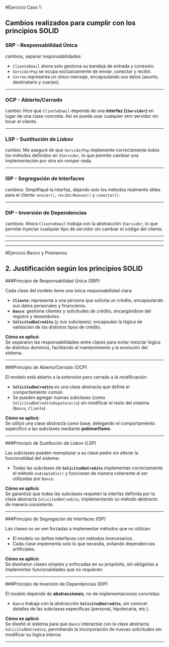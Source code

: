 #Ejercicio Caso 1:
## Cambios realizados para cumplir con los principios SOLID

### SRP - Responsabilidad Única

cambios, separar responsabilidades:  
- `ClienteEmail` ahora solo gestiona su bandeja de entrada y conexión.  
- `ServidorPop` se ocupa exclusivamente de enviar, conectar y recibir.  
- `Correo` representa un único mensaje, encapsulando sus datos (asunto, destinatario y cuerpo). 

---

### OCP - Abierto/Cerrado

cambio:
Hice que `ClienteEmail` dependa de una **interfaz (`IServidor`)** en lugar de una clase concreta. Así se puede usar cualquier otro servidor sin tocar el cliente.

---

### LSP - Sustitución de Liskov

cambio:
Me aseguré de que `ServidorPop` implemente correctamente todos los métodos definidos en `IServidor`, lo que permite cambiar una implementación por otra sin romper nada.

---

### ISP - Segregación de Interfaces

cambios:
Simplifiqué la interfaz, dejando solo los métodos realmente útiles para el cliente: `enviar()`, `recibirNuevos()` y `conectar()`.

---

### DIP - Inversión de Dependencias

cambios:
Ahora `ClienteEmail` trabaja con la abstracción `IServidor`, lo que permite inyectar cualquier tipo de servidor sin cambiar el código del cliente.

***
***
***
 
#Ejercicio Banco y Préstamos

## 2. Justificación según los principios SOLID

###Principio de Responsabilidad Única (SRP)

Cada clase del modelo tiene una única responsabilidad clara:

- **`Cliente`**: representa a una persona que solicita un crédito, encapsulando sus datos personales y financieros.
- **`Banco`**: gestiona clientes y solicitudes de crédito, encargándose del registro y desembolso.
- **`SolicitudDeCredito`** (y sus subclases): encapsulan la lógica de validación de los distintos tipos de crédito.

**Cómo se aplicó:**  
Se separaron las responsabilidades entre clases para evitar mezclar lógica de distintos dominios, facilitando el mantenimiento y la evolución del sistema.

---

###Principio de Abierto/Cerrado (OCP)

El modelo está abierto a la extensión pero cerrado a la modificación:

- **`SolicitudDeCredito`** es una clase abstracta que define el comportamiento común.
- Se pueden agregar nuevas subclases (como `SolicitudDeCreditoHipotecario`) sin modificar el resto del sistema (`Banco`, `Cliente`).

**Cómo se aplicó:**  
Se utilizó una clase abstracta como base, delegando el comportamiento específico a las subclases mediante **polimorfismo**.

---

###Principio de Sustitución de Liskov (LSP)

Las subclases pueden reemplazar a su clase padre sin alterar la funcionalidad del sistema:

- Todas las subclases de **`SolicitudDeCredito`** implementan correctamente el método `esAceptable()` y funcionan de manera coherente al ser utilizadas por `Banco`.

**Cómo se aplicó:**  
Se garantizó que todas las subclases respeten la interfaz definida por la clase abstracta `SolicitudDeCredito`, implementando su método abstracto de manera consistente.

---

###Principio de Segregación de Interfaces (ISP)

Las clases no se ven forzadas a implementar métodos que no utilizan:

- El modelo no define interfaces con métodos innecesarios.
- Cada clase implementa solo lo que necesita, evitando dependencias artificiales.

**Cómo se aplicó:**  
Se diseñaron clases simples y enfocadas en su propósito, sin obligarlas a implementar funcionalidades que no requieren.

---

###Principio de Inversión de Dependencias (DIP)

El modelo depende de **abstracciones**, no de implementaciones concretas:

- `Banco` trabaja con la abstracción **`SolicitudDeCredito`**, sin conocer detalles de las subclases específicas (personal, hipotecaria, etc.).

**Cómo se aplicó:**  
Se diseñó el sistema para que `Banco` interactúe con la clase abstracta `SolicitudDeCredito`, permitiendo la incorporación de nuevas solicitudes sin modificar su lógica interna.

---
